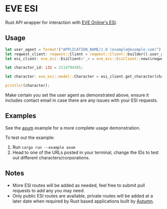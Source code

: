 # EVE ESI

Rust API wrapper for interaction with [EVE Online's ESI](https://esi.evetech.net/ui/).

## Usage

```rust
let user_agent = format!("APPLICATION_NAME/1.0 (example@example.com)");
let reqwest_client: reqwest::Client = reqwest::Client::builder().user_agent(user_agent).build().unwrap();
let esi_client: eve_esi::EsiClient<'_> = eve_esi::EsiClient::new(&reqwest_client);

let character_id: i32 = 2114794365;

let character: eve_esi::model::Character = esi_client.get_character(character_id).await.unwrap();

println!(character);
```

Make certain you set the user agent as demonstrated above, ensure it includes contact email in case there are any issues with your ESI requests.

## Examples

See the [axum](https://github.com/blackrose-eve/eve_esi/tree/main/examples/axum.rs) example for a more complete usage demonstration.

To test out the example:

1. Run `cargo run --example axum`
2. Head to one of the URLs posted in your terminal, change the IDs to test out different characters/corporations.

## Notes

- More ESI routes will be added as needed, feel free to submit pull requests to add any you may need.
- Only public ESI routes are available, private routes will be added at a later date when required by Rust based applications built by [Autumn](https://github.com/autumn-order).
